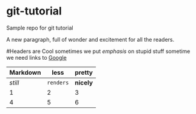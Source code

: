 # git-tutorial
Sample repo for git tutorial

A new paragraph, full of wonder and excitement for all the readers. 

#Headers are Cool
sometimes we put *emphasis* on stupid stuff
sometime we need links to [Google](https://google.com "Google's Homepage")

Markdown | less | pretty 
--- | --- | ---
*still* | `renders` | __nicely__
1 | 2 | 3
4 | 5 | 6 

